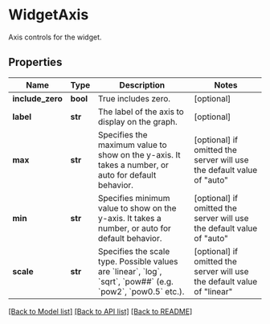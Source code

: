 # WidgetAxis

Axis controls for the widget.
## Properties
Name | Type | Description | Notes
------------ | ------------- | ------------- | -------------
**include_zero** | **bool** | True includes zero. | [optional] 
**label** | **str** | The label of the axis to display on the graph. | [optional] 
**max** | **str** | Specifies the maximum value to show on the y-axis. It takes a number, or auto for default behavior. | [optional]  if omitted the server will use the default value of "auto"
**min** | **str** | Specifies minimum value to show on the y-axis. It takes a number, or auto for default behavior. | [optional]  if omitted the server will use the default value of "auto"
**scale** | **str** | Specifies the scale type. Possible values are &#x60;linear&#x60;, &#x60;log&#x60;, &#x60;sqrt&#x60;, &#x60;pow##&#x60; (e.g. &#x60;pow2&#x60;, &#x60;pow0.5&#x60; etc.). | [optional]  if omitted the server will use the default value of "linear"

[[Back to Model list]](README.md#documentation-for-models) [[Back to API list]](README.md#documentation-for-api-endpoints) [[Back to README]](README.md)


